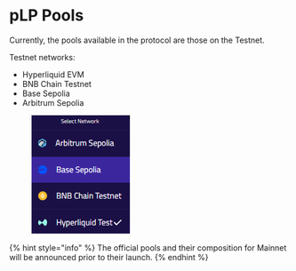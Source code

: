 # pLP Pools

Currently, the pools available in the protocol are those on the Testnet.

Testnet networks:

* Hyperliquid EVM
* BNB Chain Testnet
* Base Sepolia
* Arbitrum Sepolia

<figure><img src="../.gitbook/assets/image (1).png" alt=""><figcaption></figcaption></figure>

{% hint style="info" %}
The official pools and their composition for Mainnet will be announced prior to their launch.
{% endhint %}
